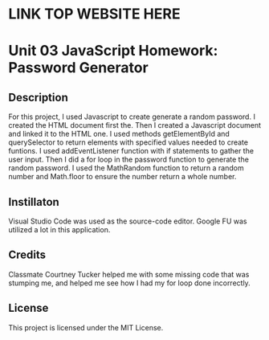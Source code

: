 # LINK TOP WEBSITE HERE
# Unit 03 JavaScript Homework: Password Generator

## Description

For this project, I used Javascript to create generate a random password. I created the HTML document first the. Then I created a Javascript document and linked it to the HTML one.  I used methods getElementById and querySelector to return elements with specified values needed to create funtions.  I used addEventListener function with if statements to gather the user input. Then I did a for loop in the password function to generate the random password. I used the MathRandom function to return a random number and Math.floor to ensure the number return a whole number.

## Instillaton

Visual Studio Code was used as the source-code editor.  Google FU was utilized a lot in this application.

## Credits

Classmate Courtney Tucker helped me with some missing code that was stumping me, and helped me see how I had my for loop done incorrectly.

## License

This project is licensed under the MIT License.



